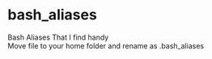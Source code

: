 # bash_aliases
Bash Aliases That I find handy<br> 
Move file to your home folder and rename as .bash_aliases
